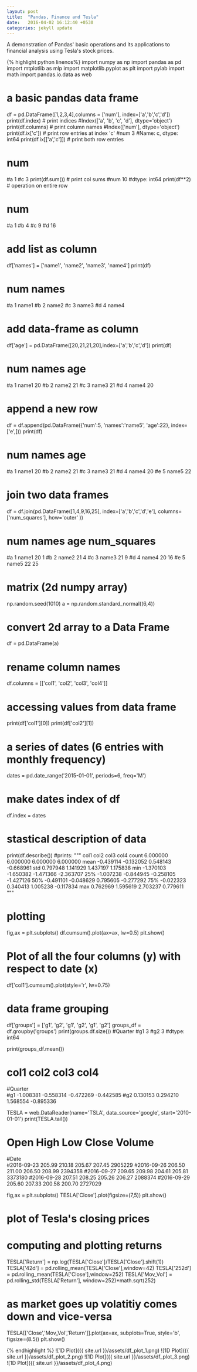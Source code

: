```yaml
---
layout: post
title:  "Pandas, Finance and Tesla"
date:   2016-04-02 16:12:40 +0530
categories: jekyll update
---
```

A demonstration of Pandas' basic operations and its applications to financial analysis using Tesla's stock prices.

{% highlight python linenos%}
import numpy as np
import pandas as pd
import mtplotlib as mlp
import matplotlib.pyplot as plt
import pylab
import math
import pandas.io.data as web

# a basic pandas data frame
df = pd.DataFrame([1,2,3,4],columns = ['num'], index=['a','b','c','d'])
print(df.index)         # print indices
#Index(['a', 'b', 'c', 'd'], dtype='object')
print(df.columns)       # print column names
#Index(['num'], dtype='object')
print(df.ix['c'])       # print row entries at index 'c'
#num    3
#Name: c, dtype: int64
print(df.ix[['a','c']]) # print both row entries
#   num
#a    1
#c    3 
print(df.sum())         # print col sums
#num    10
#dtype: int64
print(df**2)            # operation on entire row
#   num
#a    1
#b    4
#c    9
#d   16
# add list as column
df['names'] = ['name1', 'name2', 'name3', 'name4']
print(df)
#    num  names
#a     1  name1
#b     2  name2
#c     3  name3 
#d     4  name4

# add data-frame as column
df['age'] = pd.DataFrame([20,21,21,20],index=['a','b','c','d'])
print(df)
#    num  names  age
#a     1  name1   20
#b     2  name2   21
#c     3  name3   21
#d     4  name4   20

# append a new row
df = df.append(pd.DataFrame({'num':5, 'names':'name5', 'age':22}, index=['e',]))
print(df)
#    num  names  age
#a     1  name1   20
#b     2  name2   21
#c     3  name3   21
#d     4  name4   20
#e     5  name5   22

# join two data frames
df = df.join(pd.DataFrame([1,4,9,16,25], 
              index=['a','b','c','d','e'],
              columns=['num_squares'],
              how='outer'
              ))
#    num  names  age   num_squares
#a     1  name1   20             1
#b     2  name2   21             4
#c     3  name3   21             9
#d     4  name4   20            16
#e     5  name5   22            25

# matrix (2d numpy array)
np.random.seed(1010)
a = np.random.standard_normal((6,4))

# convert 2d array to a Data Frame
df = pd.DataFrame(a)

# rename column names
df.columns = [['col1', 'col2', 'col3', 'col4']]

# accessing values from data frame
print(df['col1'][0])
print(df['col2'][1])

# a series of dates (6 entries with monthly frequency)
dates = pd.date_range('2015-01-01', periods=6, freq='M')

# make dates index of df
df.index = dates
# stastical description of data
print(df.describe())
#prints:
"""
           col1      col2      col3      col4
count  6.000000  6.000000  6.000000  6.000000
mean  -0.439114 -0.132052  0.548143 -0.668961
std    0.797948  1.141929  1.437197  1.175838
min   -1.370103 -1.650382 -1.471366 -2.363707
25%   -1.007238 -0.844945 -0.258105 -1.427126
50%   -0.491101 -0.048629  0.795605 -0.277292
75%   -0.022323  0.340413  1.005238 -0.117834
max    0.762969  1.595619  2.703237  0.779611
"""

# plotting 
fig,ax = plt.subplots()
df.cumsum().plot(ax=ax, lw=0.5)
plt.show()
# Plot of all the four columns (y) with respect to date (x)

df['col1'].cumsum().plot(style='r', lw=0.75)

# data frame grouping
df['groups'] = ['g1', 'g2', 'g1', 'g2', 'g1', 'g2']
groups_df = df.groupby('groups')
print(groups.df.size())
#Quarter
#g1    3
#g2    3
#dtype: int64

print(groups_df.mean())
#             col1      col2      col3      col4
#Quarter                                        
#g1      -1.008381 -0.558314 -0.472269 -0.442585
#g2       0.130153  0.294210  1.568554 -0.895336


TESLA = web.DataReader(name='TSLA', data_source='google', start='2010-01-01')
print(TESLA.tail())

#              Open    High     Low   Close   Volume
#Date                                               
#2016-09-23  205.99  210.18  205.67  207.45  2905229
#2016-09-26  206.50  211.00  206.50  208.99  2394358
#2016-09-27  209.65  209.98  204.61  205.81  3373180
#2016-09-28  207.51  208.25  205.26  206.27  2088374
#2016-09-29  205.60  207.33  200.58  200.70  2727029

fig,ax = plt.subplots()
TESLA['Close'].plot(figsize=(7,5))
plt.show()
# plot of Tesla's closing prices

# computing and plotting returns

TESLA['Return'] = np.log(TESLA['Close']/TESLA['Close'].shift(1))
TESLA['42d'] = pd.rolling_mean(TESLA['Close'],window=42)
TESLA['252d'] = pd.rolling_mean(TESLA['Close'],window=252)
TESLA['Mov_Vol'] = pd.rolling_std(TESLA['Return'], window=252)*math.sqrt(252)

# as market goes up volatitiy comes down and vice-versa
TESLA[['Close','Mov_Vol','Return']].plot(ax=ax, subplots=True, style='b', figsize=(8.5))
plt.show()


{% endhighlight %}
![1D Plot]({{ site.url }}/assets/df_plot_1.png)
![1D Plot]({{ site.url }}/assets/df_plot_2.png)
![1D Plot]({{ site.url }}/assets/df_plot_3.png)
![1D Plot]({{ site.url }}/assets/df_plot_4.png)

